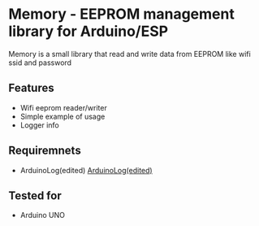 Memory - EEPROM management library for Arduino/ESP
====================
Memory is a small library that read and write data from EEPROM like wifi ssid and password

## Features
* Wifi eeprom reader/writer
* Simple example of usage
* Logger info

## Requiremnets
* ArduinoLog(edited) [ArduinoLog(edited)](https://github.com/xHeler/Arduino-Log)

## Tested for
* Arduino UNO

